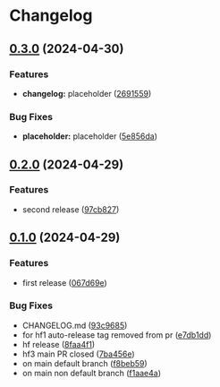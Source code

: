 # Changelog

## [0.3.0](https://github.com/mohankumar-studiographene/sample-website/compare/v0.2.0...v0.3.0) (2024-04-30)


### Features

* **changelog:** placeholder ([2691559](https://github.com/mohankumar-studiographene/sample-website/commit/2691559c134f330d01a8eb29166657187620148c))


### Bug Fixes

* **placeholder:** placeholder ([5e856da](https://github.com/mohankumar-studiographene/sample-website/commit/5e856da738cdbd5ed2e945c60503a223688a7a30))

## [0.2.0](https://github.com/mohankumar-studiographene/sample-website/compare/v0.1.0...v0.2.0) (2024-04-29)


### Features

* second release ([97cb827](https://github.com/mohankumar-studiographene/sample-website/commit/97cb827660f14280b238a0e73400d595365d8f1a))

## [0.1.0](https://github.com/mohankumar-studiographene/sample-website/compare/v0.1.0...v0.1.0) (2024-04-29)


### Features

* first release ([067d69e](https://github.com/mohankumar-studiographene/sample-website/commit/067d69ef7058cb3ccb3de6d1fd826a072d77d441))


### Bug Fixes

* CHANGELOG.md ([93c9685](https://github.com/mohankumar-studiographene/sample-website/commit/93c96854a13d9548afa69f17c3f51e28d568c481))
* for hf1 auto-release tag removed from pr ([e7db1dd](https://github.com/mohankumar-studiographene/sample-website/commit/e7db1dd10c97b86895766b42cac47617ac0edfc7))
* hf release ([8faa4f1](https://github.com/mohankumar-studiographene/sample-website/commit/8faa4f1e7c4c126e2fd0303ce5ff28752e037d27))
* hf3 main PR closed ([7ba456e](https://github.com/mohankumar-studiographene/sample-website/commit/7ba456e3d674310cbdb1483d78b8ca8028afd593))
* on main default branch ([f8beb59](https://github.com/mohankumar-studiographene/sample-website/commit/f8beb59893afe316e38495abbcde4ace9531c176))
* on main non default branch ([f1aae4a](https://github.com/mohankumar-studiographene/sample-website/commit/f1aae4a7aa8694ca8552bdee65702754ab8364e0))
